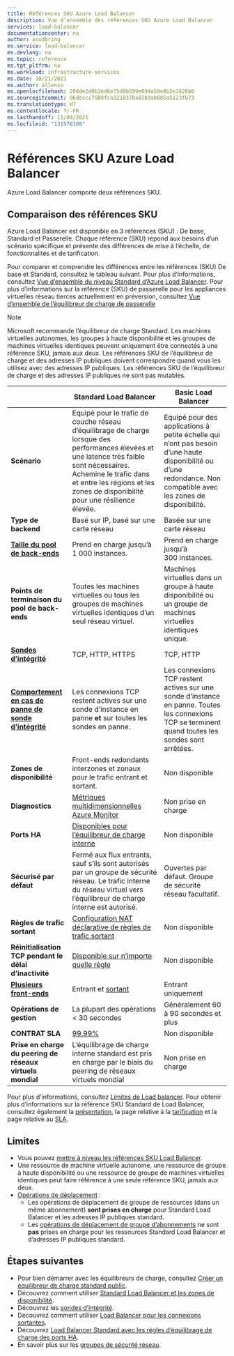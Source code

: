 ```yaml
---
title: Références SKU Azure Load Balancer
description: Vue d’ensemble des références SKU Azure Load Balancer
services: load-balancer
documentationcenter: na
author: asudbring
ms.service: load-balancer
ms.devlang: na
ms.topic: reference
ms.tgt_pltfrm: na
ms.workload: infrastructure-services
ms.date: 10/21/2021
ms.author: allensu
ms.openlocfilehash: 204de2d0b3ed6e75d8b599e094a58e0b2e1826b0
ms.sourcegitcommit: 96deccc7988fca3218378a92b3ab685a5123fb73
ms.translationtype: HT
ms.contentlocale: fr-FR
ms.lasthandoff: 11/04/2021
ms.locfileid: "131576108"
---
```

# <a name="azure-load-balancer-skus"></a>Références SKU Azure Load Balancer

Azure Load Balancer comporte deux références SKU.

## <a name="sku-comparison"></a><a name="skus"></a> Comparaison des références SKU
Azure Load Balancer est disponible en 3 références (SKU) : De base, Standard et Passerelle. Chaque référence (SKU) répond aux besoins d’un scénario spécifique et présente des différences de mise à l’échelle, de fonctionnalités et de tarification. 

Pour comparer et comprendre les différences entre les références (SKU) De base et Standard, consultez le tableau suivant. Pour plus d’informations, consultez [Vue d’ensemble du niveau Standard d’Azure Load Balancer](./load-balancer-overview.md). Pour plus d’informations sur la référence (SKU) de passerelle pour les appliances virtuelles réseau tierces actuellement en préversion, consultez [Vue d’ensemble de l’équilibreur de charge de passerelle](gateway-overview.md)

>[!NOTE]
> Microsoft recommande l’équilibreur de charge Standard.
Les machines virtuelles autonomes, les groupes à haute disponibilité et les groupes de machines virtuelles identiques peuvent uniquement être connectés à une référence SKU, jamais aux deux. Les références SKU de l’équilibreur de charge et des adresses IP publiques doivent correspondre quand vous les utilisez avec des adresses IP publiques. Les références SKU de l’équilibreur de charge et des adresses IP publiques ne sont pas mutables.

| | Standard Load Balancer | Basic Load Balancer |
| --- | --- | --- |
| **Scénario** |  Equipé pour le trafic de couche réseau d’équilibrage de charge lorsque des performances élevées et une latence très faible sont nécessaires. Achemine le trafic dans et entre les régions et les zones de disponibilité pour une résilience élevée. | Equipé pour des applications à petite échelle qui n’ont pas besoin d’une haute disponibilité ou d’une redondance. Non compatible avec les zones de disponibilité. |
| **Type de backend** | Basé sur IP, basé sur une carte réseau | Basée sur une carte réseau |
| **[Taille du pool de back-ends](../azure-resource-manager/management/azure-subscription-service-limits.md#load-balancer)** | Prend en charge jusqu’à 1 000 instances. | Prend en charge jusqu’à 300 instances. |
| **Points de terminaison du pool de back-ends** | Toutes les machines virtuelles ou tous les groupes de machines virtuelles identiques d’un seul réseau virtuel. | Machines virtuelles dans un groupe à haute disponibilité ou un groupe de machines virtuelles identiques unique. |
| **[Sondes d’intégrité](./load-balancer-custom-probe-overview.md#types)** | TCP, HTTP, HTTPS | TCP, HTTP |
| **[Comportement en cas de panne de sonde d’intégrité](./load-balancer-custom-probe-overview.md#probedown)** | Les connexions TCP restent actives sur une sonde d’instance en panne __et__ sur toutes les sondes en panne. | Les connexions TCP restent actives sur une sonde d’instance en panne. Toutes les connexions TCP se terminent quand toutes les sondes sont arrêtées. |
| **Zones de disponibilité** | Front-ends redondants interzones et zonaux pour le trafic entrant et sortant. | Non disponible |
| **Diagnostics** | [Métriques multidimensionnelles Azure Monitor](./load-balancer-standard-diagnostics.md) | Non prise en charge |
| **Ports HA** | [Disponibles pour l’équilibreur de charge interne](./load-balancer-ha-ports-overview.md) | Non disponible |
| **Sécurisé par défaut** | Fermé aux flux entrants, sauf s’ils sont autorisés par un groupe de sécurité réseau. Le trafic interne du réseau virtuel vers l’équilibreur de charge interne est autorisé. | Ouvertes par défaut. Groupe de sécurité réseau facultatif. |
| **Règles de trafic sortant** | [Configuration NAT déclarative de règles de trafic sortant](./load-balancer-outbound-connections.md#outboundrules) | Non disponible |
| **Réinitialisation TCP pendant le délai d’inactivité** | [Disponible sur n’importe quelle règle](./load-balancer-tcp-reset.md) | Non disponible |
| **[Plusieurs front-ends](./load-balancer-multivip-overview.md)** | Entrant et [sortant](./load-balancer-outbound-connections.md) | Entrant uniquement |
| **Opérations de gestion** | La plupart des opérations < 30 secondes | Généralement 60 à 90 secondes et plus |
| **CONTRAT SLA** | [99.99%](https://azure.microsoft.com/support/legal/sla/load-balancer/v1_0/) | Non disponible | 
| **Prise en charge du peering de réseaux virtuels mondial** | L’équilibrage de charge interne standard est pris en charge par le biais du peering de réseaux virtuels mondial | Non prise en charge | 

Pour plus d’informations, consultez [Limites de Load balancer](../azure-resource-manager/management/azure-subscription-service-limits.md#load-balancer). Pour obtenir plus d’informations sur la référence SKU Standard de Load Balancer, consultez également la [présentation](./load-balancer-overview.md), la page relative à la [tarification](https://aka.ms/lbpricing) et la page relative au [SLA](https://aka.ms/lbsla).

## <a name="limitations"></a>Limites

- Vous pouvez [mettre à niveau les références SKU Load Balancer](upgrade-basic-standard.md).
- Une ressource de machine virtuelle autonome, une ressource de groupe à haute disponibilité ou une ressource de groupe de machines virtuelles identiques peut faire référence à une seule référence SKU, jamais aux deux.
- [Opérations de déplacement](../azure-resource-manager/management/move-resource-group-and-subscription.md) :
  - Les opérations de déplacement de groupe de ressources (dans un même abonnement) **sont prises en charge** pour Standard Load Balancer et les adresses IP publiques standard. 
  - Les [opérations de déplacement de groupe d’abonnements](../azure-resource-manager/management/move-support-resources.md) ne sont **pas** prises en charge pour les ressources Standard Load Balancer et d’adresses IP publiques standard.

## <a name="next-steps"></a>Étapes suivantes

- Pour bien démarrer avec les équilibreurs de charge, consultez [Créer un équilibreur de charge standard public](quickstart-load-balancer-standard-public-portal.md).
- Découvrez comment utiliser [Standard Load Balancer et les zones de disponibilité](load-balancer-standard-availability-zones.md).
- Découvrez les [sondes d’intégrité](load-balancer-custom-probe-overview.md).
- Découvrez comment utiliser [Load Balancer pour les connexions sortantes](load-balancer-outbound-connections.md).
- Découvrez [Load Balancer Standard avec les règles d’équilibrage de charge des ports HA](load-balancer-ha-ports-overview.md).
- En savoir plus sur les [groupes de sécurité réseau](../virtual-network/network-security-groups-overview.md).
